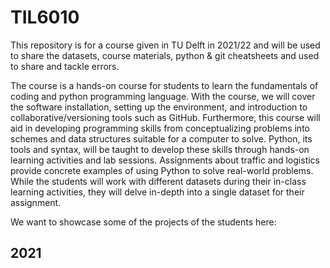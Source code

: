 # TIL6010

This repository is for a course given in TU Delft in 2021/22 and will be used to share the datasets, course materials, python & git cheatsheets and used to share and tackle errors.

The course is a hands-on course for students to learn the fundamentals of coding and python programming language. With the course, we will cover the software installation, setting up the environment, and introduction to collaborative/versioning tools such as GitHub. Furthermore, this course will aid in developing programming skills from conceptualizing problems into schemes and data structures suitable for a computer to solve. Python, its tools and syntax, will be taught to develop these skills through hands-on learning activities and lab sessions. Assignments about traffic and logistics provide concrete examples of using Python to solve real-world problems. While the students will work with different datasets during their in-class learning activities, they will delve in-depth into a single dataset for their assignment.

We want to showcase some of the projects of the students here:

## 2021
